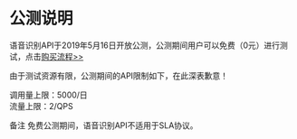 # 公测说明

语音识别API于2019年5月16日开放公测，公测期间用户可以免费（0元）进行测试，点击[购买流程>>](../Pricing/Purchase-Process.md)

由于测试资源有限，公测期间的API限制如下，在此深表歉意！

调用量上限：5000/日  
流量上限：2/QPS

备注
免费公测期间，语音识别API不适用于SLA协议。
